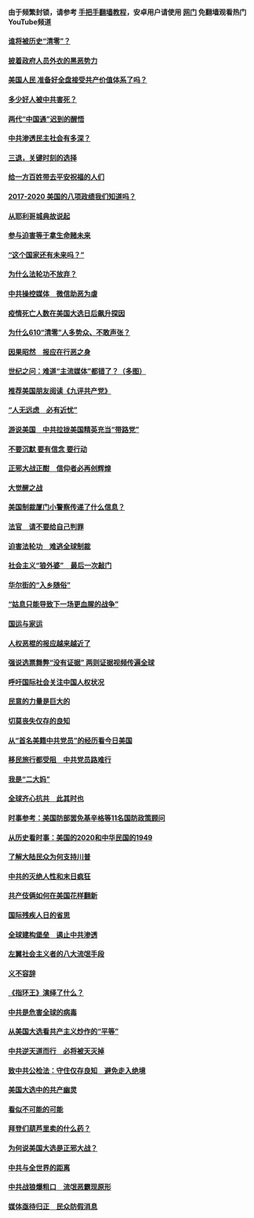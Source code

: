 #### 由于频繁封锁，请参考 [手把手翻墙教程](https://github.com/gfw-breaker/guides/wiki/)，安卓用户请使用 [网门](https://github.com/gfw-breaker/nogfw/blob/master/dl.md?t=02030500) 免翻墙观看热门YouTube频道 

#### [谁将被历史“清零”？](../pages/73/417485.md?t=02030500) 

#### [披着政府人员外衣的黑恶势力](../pages/73/417442.md?t=02030500) 

#### [美国人民 准备好全盘接受共产价值体系了吗？](../pages/73/417491.md?t=02030500) 

#### [多少好人被中共害死？](../pages/73/417144.md?t=02030500) 

#### [两代“中国通”迟到的醒悟](../pages/73/417064.md?t=02030500) 

#### [中共渗透民主社会有多深？](../pages/73/417063.md?t=02030500) 

#### [三退，关键时刻的选择](../pages/73/416969.md?t=02030500) 

#### [给一方百姓带去平安祝福的人们](../pages/73/416941.md?t=02030500) 

#### [2017-2020  美国的八项政绩我们知道吗？](../pages/73/416968.md?t=02030500) 

#### [从耶利哥城典故说起](../pages/73/416892.md?t=02030500) 

#### [参与迫害等于拿生命赌未来](../pages/73/416856.md?t=02030500) 

#### [“这个国家还有未来吗？”](../pages/73/416852.md?t=02030500) 

#### [为什么法轮功不放弃？](../pages/73/416864.md?t=02030500) 

#### [中共操控媒体　微信助恶为虐](../pages/73/416724.md?t=02030500) 

#### [疫情死亡人数在美国大选日后飙升探因](../pages/73/416606.md?t=02030500) 

#### [为什么610“清零”人多势众、不敢声张？](../pages/73/416632.md?t=02030500) 

#### [因果昭然　报应在行恶之身](../pages/73/416582.md?t=02030500) 

#### [世纪之问：难道“主流媒体”都错了？（多图）](../pages/73/416571.md?t=02030500) 

#### [推荐美国朋友阅读《九评共产党》](../pages/73/416510.md?t=02030500) 

#### [“人无远虑　必有近忧”](../pages/73/416513.md?t=02030500) 

#### [游说美国　中共拉拢美国精英充当“带路党”](../pages/73/416529.md?t=02030500) 

#### [不要沉默 要有信念 要行动](../pages/73/416457.md?t=02030500) 

#### [正邪大战正酣　信仰者必再创辉煌](../pages/73/416433.md?t=02030500) 

#### [大觉醒之战](../pages/73/416456.md?t=02030500) 

#### [美国制裁厦门小警察传递了什么信息？](../pages/73/416432.md?t=02030500) 

#### [法官　请不要给自己判罪](../pages/73/416379.md?t=02030500) 

#### [迫害法轮功　难逃全球制裁](../pages/73/416380.md?t=02030500) 

#### [社会主义“狼外婆”　最后一次敲门](../pages/73/416394.md?t=02030500) 

#### [华尔街的“入乡随俗”](../pages/73/416395.md?t=02030500) 

#### [“姑息只能导致下一场更血腥的战争”](../pages/73/416223.md?t=02030500) 

#### [国运与家运](../pages/73/416224.md?t=02030500) 

#### [人权恶棍的报应越来越近了](../pages/73/416276.md?t=02030500) 

#### [强说选票舞弊“没有证据” 两则证据视频传遍全球](../pages/73/416227.md?t=02030500) 

#### [呼吁国际社会关注中国人权状况](../pages/73/416135.md?t=02030500) 

#### [民意的力量是巨大的](../pages/73/416222.md?t=02030500) 

#### [切莫丧失仅存的良知](../pages/73/416134.md?t=02030500) 

#### [从“首名美籍中共党员”的经历看今日美国](../pages/73/416114.md?t=02030500) 

#### [移民旅行都受阻　中共党员路难行](../pages/73/416033.md?t=02030500) 

#### [我是“二大妈”](../pages/73/415529.md?t=02030500) 

#### [全球齐心抗共　此其时也](../pages/73/415989.md?t=02030500) 

#### [时事参考：美国防部罢免基辛格等11名国防政策顾问](../pages/73/415970.md?t=02030500) 

#### [从历史看时事：美国的2020和中华民国的1949](../pages/73/415949.md?t=02030500) 

#### [了解大陆民众为何支持川普](../pages/73/415950.md?t=02030500) 

#### [中共的灭绝人性和末日疯狂](../pages/73/415944.md?t=02030500) 

#### [共产伎俩如何在美国花样翻新](../pages/73/415908.md?t=02030500) 

#### [国际残疾人日的省思](../pages/73/415849.md?t=02030500) 

#### [全球建构堡垒　遏止中共渗透](../pages/73/415850.md?t=02030500) 

#### [左翼社会主义者的八大流氓手段](../pages/73/415802.md?t=02030500) 

#### [义不容辞](../pages/73/415807.md?t=02030500) 

#### [《指环王》演绎了什么？](../pages/73/415739.md?t=02030500) 

#### [中共是危害全球的病毒](../pages/73/415569.md?t=02030500) 

#### [从美国大选看共产主义炒作的“平等”](../pages/73/415654.md?t=02030500) 

#### [中共逆天道而行　必将被天灭掉](../pages/73/415626.md?t=02030500) 

#### [致中共公检法：守住仅存良知　避免走入绝境](../pages/73/415627.md?t=02030500) 

#### [美国大选中的共产幽灵](../pages/73/415618.md?t=02030500) 

#### [看似不可能的可能](../pages/73/415619.md?t=02030500) 

#### [拜登们葫芦里卖的什么药？](../pages/73/415531.md?t=02030500) 

#### [为何说美国大选是正邪大战？](../pages/73/415530.md?t=02030500) 

#### [中共与全世界的距离](../pages/73/415435.md?t=02030500) 

#### [中共战狼爆粗口　流氓恶霸现原形](../pages/73/415426.md?t=02030500) 

#### [媒体亟待归正　民众防假消息](../pages/73/415402.md?t=02030500) 

